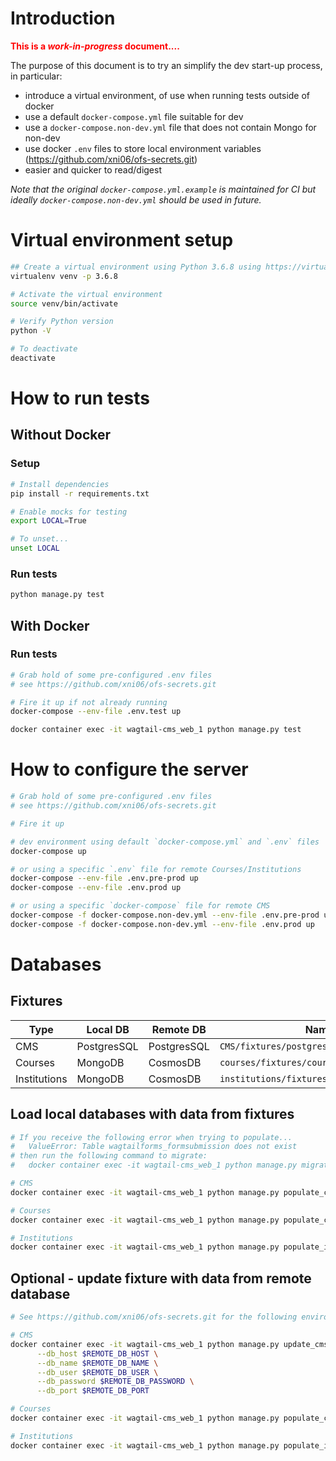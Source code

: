 # Introduction
**<font color="red">This is a _work-in-progress_ document....</font>**

The purpose of this document is to try an simplify the dev start-up process, in particular:
- introduce a virtual environment, of use when running tests outside of docker
- use a default `docker-compose.yml` file suitable for dev
- use a `docker-compose.non-dev.yml` file that does not contain Mongo for non-dev
- use docker `.env` files to store local environment variables (https://github.com/xni06/ofs-secrets.git)
- easier and quicker to read/digest

_Note that the original `docker-compose.yml.example` is maintained for CI but ideally `docker-compose.non-dev.yml` should be used in future._

# Virtual environment setup
```bash
## Create a virtual environment using Python 3.6.8 using https://virtualenv.pypa.io
virtualenv venv -p 3.6.8

# Activate the virtual environment 
source venv/bin/activate

# Verify Python version
python -V

# To deactivate
deactivate
```

# How to run tests
## Without Docker
### Setup
```bash
# Install dependencies
pip install -r requirements.txt

# Enable mocks for testing
export LOCAL=True

# To unset...
unset LOCAL
```

### Run tests
```bash
python manage.py test
```

## With Docker
### Run tests
```bash
# Grab hold of some pre-configured .env files
# see https://github.com/xni06/ofs-secrets.git

# Fire it up if not already running
docker-compose --env-file .env.test up 

docker container exec -it wagtail-cms_web_1 python manage.py test   
```

# How to configure the server
```bash
# Grab hold of some pre-configured .env files
# see https://github.com/xni06/ofs-secrets.git

# Fire it up 

# dev environment using default `docker-compose.yml` and `.env` files
docker-compose up 

# or using a specific `.env` file for remote Courses/Institutions
docker-compose --env-file .env.pre-prod up
docker-compose --env-file .env.prod up

# or using a specific `docker-compose` file for remote CMS
docker-compose -f docker-compose.non-dev.yml --env-file .env.pre-prod up
docker-compose -f docker-compose.non-dev.yml --env-file .env.prod up
```

# Databases
## Fixtures
Type         | Local DB    | Remote DB   | Name                                     
---          | ---         | ---         | ---
CMS          | PostgresSQL | PostgresSQL | `CMS/fixtures/postgres.json` 
Courses      | MongoDB     | CosmosDB    | `courses/fixtures/courses.json` 
Institutions | MongoDB     | CosmosDB    | `institutions/fixtures/institutions.json` 

## Load local databases with data from fixtures
```bash
# If you receive the following error when trying to populate...
#   ValueError: Table wagtailforms_formsubmission does not exist
# then run the following command to migrate:
#   docker container exec -it wagtail-cms_web_1 python manage.py migrate

# CMS
docker container exec -it wagtail-cms_web_1 python manage.py populate_cms

# Courses
docker container exec -it wagtail-cms_web_1 python manage.py populate_courses

# Institutions
docker container exec -it wagtail-cms_web_1 python manage.py populate_institutions
```

## Optional - update fixture with data from remote database
```bash
# See https://github.com/xni06/ofs-secrets.git for the following environment variables 

# CMS
docker container exec -it wagtail-cms_web_1 python manage.py update_cms_fixture \
      --db_host $REMOTE_DB_HOST \
      --db_name $REMOTE_DB_NAME \
      --db_user $REMOTE_DB_USER \
      --db_password $REMOTE_DB_PASSWORD \
      --db_port $REMOTE_DB_PORT

# Courses
docker container exec -it wagtail-cms_web_1 python manage.py populate_courses --update

# Institutions
docker container exec -it wagtail-cms_web_1 python manage.py populate_institutions --update
```
